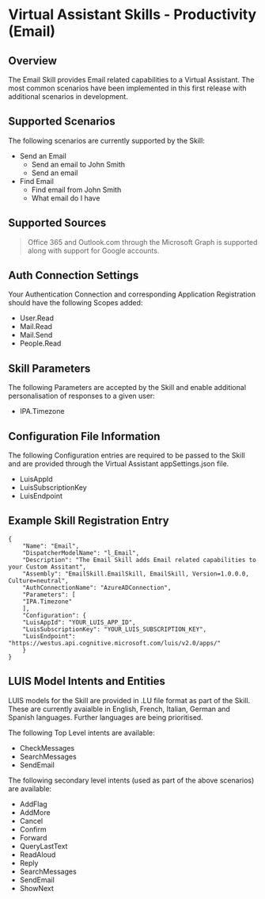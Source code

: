 # Virtual Assistant Skills - Productivity (Email)

## Overview
The Email Skill provides Email related capabilities to a Virtual Assistant. The most common scenarios have been implemented in this first release with additional scenarios in development.

## Supported Scenarios
The following scenarios are currently supported by the Skill:

- Send an Email
    - Send an email to John Smith
    - Send an email 
- Find Email
    - Find email from John Smith
    - What email do I have

## Supported Sources

> Office 365 and Outlook.com through the Microsoft Graph is supported along with support for Google accounts.

## Auth Connection Settings

Your Authentication Connection and corresponding Application Registration should have the following Scopes added:

- User.Read
- Mail.Read
- Mail.Send
- People.Read

## Skill Parameters
The following Parameters are accepted by the Skill and enable additional personalisation of responses to a given user:
- IPA.Timezone

## Configuration File Information
The following Configuration entries are required to be passed to the Skill and are provided through the Virtual Assistant appSettings.json file.

- LuisAppId
- LuisSubscriptionKey
- LuisEndpoint

## Example Skill Registration Entry
```
{
    "Name": "Email",
    "DispatcherModelName": "l_Email",
    "Description": "The Email Skill adds Email related capabilities to your Custom Assitant",
    "Assembly": "EmailSkill.EmailSkill, EmailSkill, Version=1.0.0.0, Culture=neutral",
    "AuthConnectionName": "AzureADConnection",
    "Parameters": [
    "IPA.Timezone"
    ],
    "Configuration": {
    "LuisAppId": "YOUR_LUIS_APP_ID",
    "LuisSubscriptionKey": "YOUR_LUIS_SUBSCRIPTION_KEY",
    "LuisEndpoint": "https://westus.api.cognitive.microsoft.com/luis/v2.0/apps/"
    }
}
```

## LUIS Model Intents and Entities
LUIS models for the Skill are provided in .LU file format as part of the Skill. These are currently avaialble in English, French, Italian, German and Spanish languages. Further languages are being prioritised.

The following Top Level intents are available:

- CheckMessages
- SearchMessages
- SendEmail

The following secondary level intents (used as part of the above scenarios) are available:

- AddFlag
- AddMore
- Cancel
- Confirm
- Forward
- QueryLastText
- ReadAloud
- Reply
- SearchMessages
- SendEmail
- ShowNext